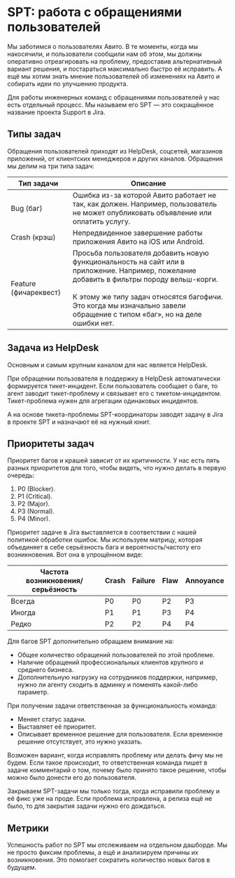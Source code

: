 # SPT: работа с обращениями пользователей
Мы заботимся о пользователях Авито. В те моменты, когда мы накосячили, и пользователи сообщили нам об этом, мы должны оперативно отреагировать на проблему, предоставив альтернативный вариант решения, и постараться максимально быстро её исправить. А ещё мы хотим знать мнение пользователей об изменениях на Авито и собирать идеи по улучшению продукта.  

Для работы инженерных команд с обращениями пользователей у нас есть отдельный процесс. Мы называем его SPT — это сокращённое название проекта Support в Jira.

## Типы задач
Обращения пользователей приходят из HelpDesk, соцсетей, магазинов приложений, от клиентских менеджеров и других каналов. Обращения мы делим на три типа задач:

| Тип задачи            | Описание                                                                                                                                                                                                                                                                      |
|-----------------------|-------------------------------------------------------------------------------------------------------------------------------------------------------------------------------------------------------------------------------------------------------------------------------|
| Bug (баг)             | Ошибка из-за которой Авито работает не так, как должен. Например, пользователь не может опубликовать объявление или оплатить услугу.                                                                                                                                          |
| Crash (крэш)          | Непредвиденное завершение работы приложения Авито на iOS или Android.                                                                                                                                                                                                         |
| Feature (фичареквест) | Просьба пользователя добавить новую функциональность на сайт или в приложение. Например, пожелание добавить в фильтры породу вельш-корги. </br> </br>К этому же типу задач относятся багофичи. Это когда мы изначально завели обращение с типом «баг», но на деле ошибки нет. |

## Задача из HelpDesk 

Основным и самым крупным каналом для нас является HelpDesk.

При обращении пользователя в поддержку в HelpDesk автоматически формируется тикет-инцидент. Если пользователь сообщает о баге, то агент заводит тикет-проблему и связывает его с тикетом-инцидентом. Тикет-проблема нужен для агрегации одинаковых инцидентов.

А на основе тикета-проблемы SPT-координаторы заводят задачу в Jira в проекте SPT и назначают её на нужный юнит. 

## Приоритеты задач
Приоритет багов и крашей зависит от их критичности. У нас есть пять разных приоритетов для того, чтобы видеть, что нужно делать в первую очередь:
1. P0 (Blocker).
2. P1 (Critical).
3. P2 (Major).
4. P3 (Normal).
5. P4 (Minor). 

Приоритет задаче в Jira выставляется в соответствии с нашей политикой обработки ошибок. Мы используем матрицу, которая объединяет в себе серьёзность бага и вероятность/частоту его возникновения. Вот она в упрощённом виде:

| Частота возникновения/</br>серьёзность | Crash | Failure | Flaw | Annoyance |
|----------------------------------------|-------|---------|------|-----------|
| Всегда                                 | P0    | P0      | P2   | P3        |
| Иногда                                 | P1    | P1      | P3   | P4        |
| Редко                                  | P2    | P2      | P4   | P4        |

Для багов SPT дополнительно обращаем внимание на: 
- Общее количество обращений пользователей по этой проблеме. 
- Наличие обращений профессиональных клиентов крупного и среднего бизнеса.
- Дополнительную нагрузку на сотрудников поддержки, например, нужно ли агенту сходить в админку и поменять какой-либо параметр. 

При получении задачи ответственная за функциональность команда:
- Меняет статус задачи. 
- Выставляет её приоритет.
- Описывает временное решение для пользователя. Если временное решение отсутствует, это нужно указать.

Возможен вариант, когда исправлять проблему или делать фичу мы не будем. Если такое происходит, то ответственная команда пишет в задаче комментарий о том, почему было принято такое решение, чтобы можно было донести его до пользователя. 

Закрываем SPT-задачи мы только тогда, когда исправили проблему и её фикс уже на проде. Если проблема исправлена, а релиза ещё не было, то для закрытия задачи нужно его дождаться. 

## Метрики
Успешность работ по SPT мы отслеживаем на отдельном дашборде. Мы не просто фиксим проблемы, а ещё и анализируем причины их возникновения. Это помогает сократить количество новых багов в будущем.

